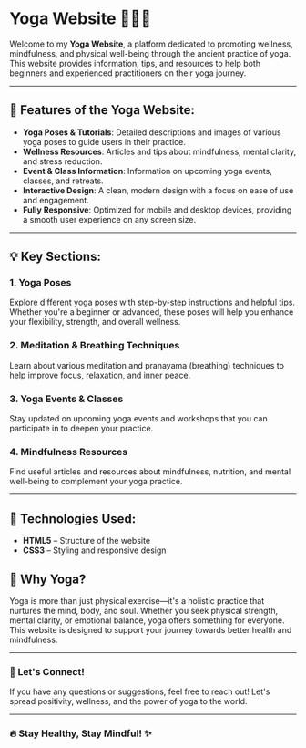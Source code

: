 # Yoga Website 🌿🧘‍♀️

Welcome to my **Yoga Website**, a platform dedicated to promoting wellness, mindfulness, and physical well-being through the ancient practice of yoga. This website provides information, tips, and resources to help both beginners and experienced practitioners on their yoga journey.

---

## 🌟 Features of the Yoga Website:

- **Yoga Poses & Tutorials**: Detailed descriptions and images of various yoga poses to guide users in their practice.
- **Wellness Resources**: Articles and tips about mindfulness, mental clarity, and stress reduction.
- **Event & Class Information**: Information on upcoming yoga events, classes, and retreats.
- **Interactive Design**: A clean, modern design with a focus on ease of use and engagement.
- **Fully Responsive**: Optimized for mobile and desktop devices, providing a smooth user experience on any screen size.

---

## 💡 Key Sections:

### 1. **Yoga Poses**
Explore different yoga poses with step-by-step instructions and helpful tips. Whether you're a beginner or advanced, these poses will help you enhance your flexibility, strength, and overall wellness.

### 2. **Meditation & Breathing Techniques**
Learn about various meditation and pranayama (breathing) techniques to help improve focus, relaxation, and inner peace.

### 3. **Yoga Events & Classes**
Stay updated on upcoming yoga events and workshops that you can participate in to deepen your practice.

### 4. **Mindfulness Resources**
Find useful articles and resources about mindfulness, nutrition, and mental well-being to complement your yoga practice.

---

## 🎨 Technologies Used:

- **HTML5** – Structure of the website
- **CSS3** – Styling and responsive design

## 🌱 Why Yoga?

Yoga is more than just physical exercise—it's a holistic practice that nurtures the mind, body, and soul. Whether you seek physical strength, mental clarity, or emotional balance, yoga offers something for everyone. This website is designed to support your journey towards better health and mindfulness.

---

### 🙏 Let's Connect!

If you have any questions or suggestions, feel free to reach out! Let's spread positivity, wellness, and the power of yoga to the world.

---

### 🔥 Stay Healthy, Stay Mindful! ✨

